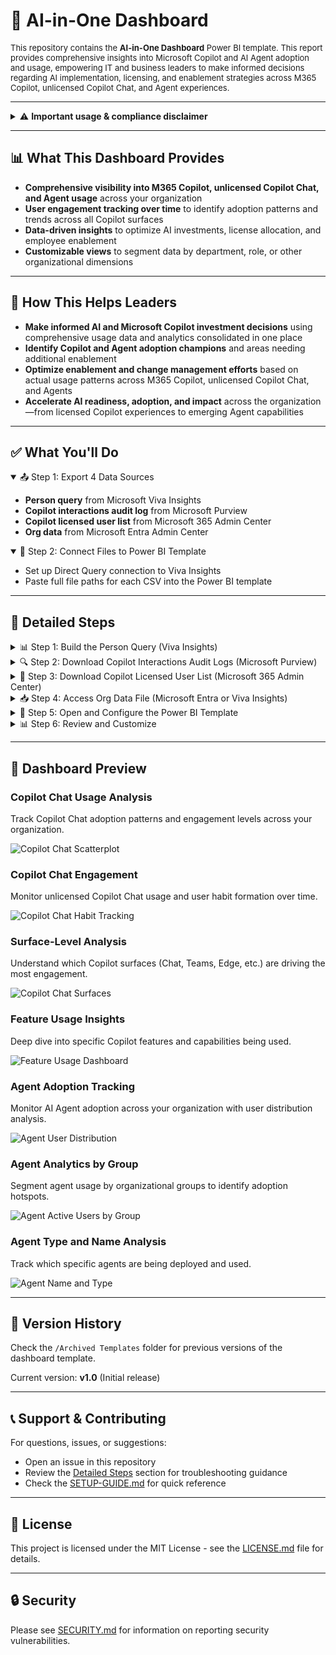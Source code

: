 # 🤖 AI-in-One Dashboard

<p style="font-size:small; font-weight:normal;">
This repository contains the <strong>AI-in-One Dashboard</strong> Power BI template. This report provides comprehensive insights into Microsoft Copilot and AI Agent adoption and usage, empowering IT and business leaders to make informed decisions regarding AI implementation, licensing, and enablement strategies across M365 Copilot, unlicensed Copilot Chat, and Agent experiences.
</p>

---

<details>
<summary>⚠️ <strong>Important usage & compliance disclaimer</strong></summary>

Please note: 

While this tool helps customers better understand their AI usage data, Microsoft has **no visibility** into the data that customers input into this template/tool, nor does Microsoft have any control over how customers will use this template/tool in their environment.

Customers are solely responsible for ensuring that their use of the template tool complies with all applicable laws and regulations, including those related to data privacy and security.

**Microsoft disclaims any and all liability** arising from or related to customers' use of the template tool.

**Experimental Template Notice:**  
This is an experimental template. On occasion, you may notice small deviations from metrics in the official Copilot and Agent Dashboards. We will continue to iterate based on your feedback. Currently available in English only.

</details>

---

## 📊 What This Dashboard Provides

- **Comprehensive visibility into M365 Copilot, unlicensed Copilot Chat, and Agent usage** across your organization
- **User engagement tracking over time** to identify adoption patterns and trends across all Copilot surfaces
- **Data-driven insights** to optimize AI investments, license allocation, and employee enablement
- **Customizable views** to segment data by department, role, or other organizational dimensions

---

## 🚀 How This Helps Leaders

- **Make informed AI and Microsoft Copilot investment decisions** using comprehensive usage data and analytics consolidated in one place
- **Identify Copilot and Agent adoption champions** and areas needing additional enablement
- **Optimize enablement and change management efforts** based on actual usage patterns across M365 Copilot, unlicensed Copilot Chat, and Agents
- **Accelerate AI readiness, adoption, and impact** across the organization—from licensed Copilot experiences to emerging Agent capabilities

---

## ✅ What You'll Do

<details open>
<summary>📤 Step 1: Export 4 Data Sources</summary>

- **Person query** from Microsoft Viva Insights  
- **Copilot interactions audit log** from Microsoft Purview  
- **Copilot licensed user list** from Microsoft 365 Admin Center  
- **Org data** from Microsoft Entra Admin Center  

</details>

<details open>
<summary>🔐 Step 2: Connect Files to Power BI Template</summary>

- Set up Direct Query connection to Viva Insights
- Paste full file paths for each CSV into the Power BI template

</details>

---

## 📁 Detailed Steps

<details>
<summary>📊 Step 1: Build the Person Query (Viva Insights)</summary>

### What This Data Provides
This query provides comprehensive Microsoft 365 Copilot usage metrics aggregated by person and day, enabling you to track adoption patterns and user engagement over time.

### Requirements
- Access level required: **Insights Administrator** or **Insights Analyst**
- Portal: Microsoft Viva Insights
- Permissions needed: Access to create and run Person Queries

### Step-by-Step Instructions

1. **Navigate to the portal**
   - Go to: [https://analysis.insights.viva.office.com/Analysis/CreateAnalysis](https://analysis.insights.viva.office.com/Analysis/CreateAnalysis)
   
   ![Landing page showing Create Analysis](https://raw.githubusercontent.com/microsoft/DecodingSuperUsage/refs/heads/DecodingSuperUsage/images/VivaLanding1.png)

2. **Select Person Query**
   - Click **Person Query** → **Set up analysis**
   
   ![Person query card highlighted](https://raw.githubusercontent.com/microsoft/DecodingSuperUsage/refs/heads/DecodingSuperUsage/images/PersonQuery.png)

3. **Configure query settings**
   - **Time period**: Last 3 months (rolling)
   - **Auto-refresh**: Enable weekly refresh (optional but recommended—this will automatically refresh in Power BI)
   - **Group by**: Day
   - **Metrics**: Select all **M365 Copilot** metrics
   - **Filter**: Set `Is Active = True` (if available) to validate employee count
   - **Attributes**: 
     - **Required**: `Organization`
     - **Optional**: Include any additional attributes you want for reporting (department, role, location, etc.)

4. **Save and run query**
   - Click **Save & Run**
   - Wait until **Status = Completed** (first runs can take several hours)
   - ⚠️ Do not export or connect until processing is complete

### Expected Output
- **File format**: Direct Query (no download needed)
- **Refresh frequency**: Weekly (if auto-refresh enabled)
- **Data granularity**: Daily metrics per person

💡 **Tip**: The more attributes you include in Step 3, the more flexibility you'll have for segmentation and filtering in the dashboard.

</details>

<details>
<summary>🔍 Step 2: Download Copilot Interactions Audit Logs (Microsoft Purview)</summary>

### What This Data Provides
This log provides detailed records of Copilot interactions across all surfaces (Chat, M365 apps, Agents), enabling deep analysis of usage patterns and engagement.

### Requirements
- Access level required: **Audit Reader** or **Compliance Administrator**
- Portal: Microsoft Purview Compliance Portal
- Permissions needed: View and export audit logs

### Step-by-Step Instructions

1. **Navigate to the portal**
   - Go to: [security.microsoft.com](https://security.microsoft.com)
   - In the left pane, scroll down and click **Audit**
   - Ensure you have appropriate compliance roles (e.g., **Audit Reader**). If not, contact your IT admin

2. **Configure the audit search**
   - In **Activities > Friendly Names**, select:  
     `Copilot Activities – Interacted with Copilot`
   - Set a **Date Range** (recommended: 1–3 months to match your Viva query)
   - Give your search a descriptive name (e.g., "Copilot Audit Export - Oct 2025")

3. **Run and export the search**
   - Click **Search**
   - Wait until the status changes to **Completed**
   - Click into the completed search
   - Select **Export > Download all results**
   - Save the CSV file to a known location (e.g., `C:\Data\Copilot_Audit_Logs.csv`)

### Expected File Format
- **File format**: CSV
- **Typical size**: Varies widely (5 MB–500 MB depending on org size and activity)
- **Columns**: ~50+ columns including timestamps, user IDs, activity types, surfaces
- **Rows**: One row per Copilot interaction

📖 **Learn more**: [Export, configure, and view audit log records – Microsoft Learn](https://learn.microsoft.com/en-us/microsoft-365/compliance/audit-log-search)

</details>

<details>
<summary>👤 Step 3: Download Copilot Licensed User List (Microsoft 365 Admin Center)</summary>

### What This Data Provides
This data provides a list of users with Copilot licenses, enabling you to track license utilization and identify licensed vs. unlicensed usage patterns.

### Requirements
- Access level required: **Global Administrator** or **Reports Reader**
- Portal: Microsoft 365 Admin Center
- Permissions needed: View usage reports

### Step-by-Step Instructions

1. **Navigate to the portal**
   - Go to: [admin.microsoft.com](https://admin.microsoft.com)
   - Log in as a **Microsoft 365 Global Administrator** or **Reports Reader**

2. **Unhide usernames** (if concealed)
   - Go to **Settings > Org Settings**
   - Under the **Services** tab, choose **Reports**
   - **Deselect**: "Display concealed user, group, site names in all reports"
   - Click **Save changes**

3. **Navigate to Copilot reports**
   - Go to: **Reports > Usage > Microsoft 365 Copilot**
   - Click on the **Readiness** tab

4. **Export license data**
   - Scroll to **Copilot Readiness Details** section
   - Ensure the column `Has Copilot license assigned` is visible
   - Click the ellipsis (`...`) menu
   - Choose **Export** to download the file as CSV
   - Save to a known location (e.g., `C:\Data\Copilot_Licensed_Users.csv`)

### Expected File Format
- **File format**: CSV
- **Typical size**: 1–10 MB for 1,000–10,000 users
- **Columns**: ~10–15 columns including UserPrincipalName, Department, LicenseStatus, LastActivityDate
- **Rows**: One row per user in your organization

📖 **Learn more**: [Microsoft 365 Copilot Readiness Report – Microsoft Learn](https://learn.microsoft.com/en-us/microsoft-365/admin/activity-reports/microsoft-365-copilot-readiness)

</details>

<details>
<summary>📥 Step 4: Access Org Data File (Microsoft Entra or Viva Insights)</summary>

### What This Data Provides
This file provides organizational hierarchy and user attributes, enabling segmentation by department, role, location, or other organizational dimensions.

### Requirements
- Access level required: **User Administrator** or **Global Reader** (Entra) OR **Insights Administrator** (Viva)
- Portal: Microsoft Entra Admin Center or Viva Insights
- Permissions needed: View and export user data

### Option A: Export from Microsoft Entra (Recommended)

1. **Navigate to the portal**
   - Sign in to: [entra.microsoft.com](https://entra.microsoft.com)
   - In the left-hand navigation, go to: `Identity ➝ Users`

2. **Select and download users**
   - Click **All users**
   - Click the **"Download users"** button (in toolbar or under `...` menu)

3. **Configure the export**
   - In the download dialog, select attributes to include:
   - **Required fields**:
     - `UserPrincipalName`
     - `Department`
   - **Optional but recommended fields**:
     - `JobTitle`
     - `Office`
     - `City`
     - `Country`
     - `Manager`
     - Any custom attributes relevant for reporting

4. **Download the file**
   - Choose **CSV format**
   - Click **Download**
   - Save to a known location (e.g., `C:\Data\Org_Data_Entra.csv`)

### Option B: Reuse Viva Insights Org Data (Alternative)

If you already uploaded an org data file to Viva Insights for your Person Query, you can use the same file for consistency.

### Expected File Format
- **File format**: CSV
- **Typical size**: 1–20 MB depending on org size and attributes
- **Columns**: Varies (5–30+ columns)
- **Required columns**: UserPrincipalName, Department
- **Rows**: One row per user

💡 **Note**: Avoid downloading non-essential attributes as it can degrade performance and increase file size unnecessarily.

📖 **Learn more**: [Download a list of users – Microsoft Learn](https://learn.microsoft.com/en-us/entra/identity/users/users-bulk-download)

</details>

<details>
<summary>🔐 Step 5: Open and Configure the Power BI Template</summary>

### What You'll Do
Connect the Power BI template to your data sources using Direct Query (Viva Insights) and file paths (CSV files).

### Step-by-Step Instructions

1. **Download the template**
   - Download **AI-in-One Dashboard - Template.pbit** from this repository

2. **Get Viva Insights connection parameters**
   - Go back to your Person Query in Viva Insights: [https://analysis.insights.viva.office.com/Analysis](https://analysis.insights.viva.office.com/Analysis)
   - Find your completed query in the list
   - Click the **link icon** (🔗) in the row to copy the connection link
   
   ![Query row showing link icon](https://raw.githubusercontent.com/microsoft/DecodingSuperUsage/refs/heads/DecodingSuperUsage/images/AnalysisResultsLink.png)

3. **Extract connection identifiers**
   - From the copied URL, extract:
     - **partitionId**: 36-character GUID (first ID in URL)
     - **queryId**: 36-character GUID (second ID in URL)
   - Confirm each is exactly 36 characters
   
   ![Partition and Query IDs highlighted](https://raw.githubusercontent.com/microsoft/DecodingSuperUsage/refs/heads/DecodingSuperUsage/images/CopyIdentifiers.png)

4. **Open the template in Power BI Desktop**
   - Double-click the `.pbit` file
   - A parameter dialog will appear

5. **Enter connection parameters**
   - **partitionId**: Paste the 36-character partition ID
   - **queryId**: Paste the 36-character query ID
   - **Copilot Audit Log Path**: Full path to your audit log CSV  
     Example: `C:\Data\Copilot_Audit_Logs.csv`
   - **Licensed Users Path**: Full path to your licensed users CSV  
     Example: `C:\Data\Copilot_Licensed_Users.csv`
   - **Org Data Path**: Full path to your org data CSV  
     Example: `C:\Data\Org_Data_Entra.csv`

6. **Load the data**
   - Click **Load**
   - Wait for all queries to refresh (may take 5–15 minutes on first load)
   - If errors occur, verify file paths are correct and files are accessible

7. **Save and publish**
   - Save as a `.pbix` file (e.g., `AI-in-One Dashboard.pbix`)
   - Publish to your Power BI workspace
   - ✅ **No scheduled refresh required** for Viva data (Direct Query auto-refreshes weekly if enabled)
   - Configure scheduled refresh for CSV files in Power BI Service (optional)

### Troubleshooting

- **Issue**: "File not found" error
  - **Solution**: Verify file paths use absolute paths (e.g., `C:\Data\file.csv`, not `.\file.csv`) and files exist at those locations

- **Issue**: "Could not connect to Viva Insights"
  - **Solution**: Verify partitionId and queryId are exactly 36 characters and copied correctly from the URL

- **Issue**: Data refresh takes extremely long
  - **Solution**: Check CSV file sizes. Very large audit logs (>500 MB) may need to be filtered or split.

</details>

<details>
<summary>📊 Step 6: Review and Customize</summary>

### What You'll Do
Review the dashboard, customize visualizations, and share with stakeholders.

### Recommended Actions

1. **Review dashboard pages**
   - Navigate through all report pages
   - Verify data loaded correctly
   - Check that filters and slicers work as expected

2. **Customize for your organization**
   - Update visuals to match your branding (colors, logos)
   - Adjust hierarchies to match your org structure
   - Add or remove pages based on your needs
   - Create bookmarks for common views

3. **Set up filters and parameters**
   - Configure default date ranges
   - Set up department/role filters
   - Create user-specific views if needed

4. **Publish and share**
   - Publish to Power BI Service if not already done
   - Set up Row-Level Security (RLS) if needed
   - Share with stakeholders via workspace access or apps
   - Create subscriptions for key reports

5. **Document customizations**
   - Keep notes on any changes you make
   - Version your .pbix file if making significant updates
   - Archive old versions in the `/Archived Templates` folder

### Best Practices

- 🔄 **Refresh schedule**: Set up weekly or monthly refresh for CSV files in Power BI Service
- 🔒 **Security**: Use Row-Level Security to restrict sensitive data by department or role
- 📧 **Subscriptions**: Set up email subscriptions for executives who want regular updates
- 📊 **Usage tracking**: Monitor dashboard usage in Power BI Service to understand what resonates

</details>

---

## 📸 Dashboard Preview

### Copilot Chat Usage Analysis
Track Copilot Chat adoption patterns and engagement levels across your organization.

![Copilot Chat Scatterplot](Images/Copilot%20Chat%20-%20Scatterplot.png)

### Copilot Chat Engagement
Monitor unlicensed Copilot Chat usage and user habit formation over time.

![Copilot Chat Habit Tracking](Images/Copilot%20Chat%20-%20Habit.png)

### Surface-Level Analysis
Understand which Copilot surfaces (Chat, Teams, Edge, etc.) are driving the most engagement.

![Copilot Chat Surfaces](Images/Copilot%20Chat%20-%20Surfaces.png)

### Feature Usage Insights
Deep dive into specific Copilot features and capabilities being used.

![Feature Usage Dashboard](Images/Feature%20Usage.png)

### Agent Adoption Tracking
Monitor AI Agent adoption across your organization with user distribution analysis.

![Agent User Distribution](Images/Agent%20User%20Distribution.png)

### Agent Analytics by Group
Segment agent usage by organizational groups to identify adoption hotspots.

![Agent Active Users by Group](Images/Agent%20Active%20User%20by%20Group.png)

### Agent Type and Name Analysis
Track which specific agents are being deployed and used.

![Agent Name and Type](Images/Agent%20Name%20and%20Type.png)

---

## 🔄 Version History

Check the `/Archived Templates` folder for previous versions of the dashboard template.

Current version: **v1.0** (Initial release)

---

## 📞 Support & Contributing

For questions, issues, or suggestions:
- Open an issue in this repository
- Review the [Detailed Steps](#-detailed-steps) section for troubleshooting guidance
- Check the [SETUP-GUIDE.md](SETUP-GUIDE.md) for quick reference

---

## 📄 License

This project is licensed under the MIT License - see the [LICENSE.md](LICENSE.md) file for details.

---

## 🔒 Security

Please see [SECURITY.md](SECURITY.md) for information on reporting security vulnerabilities.
